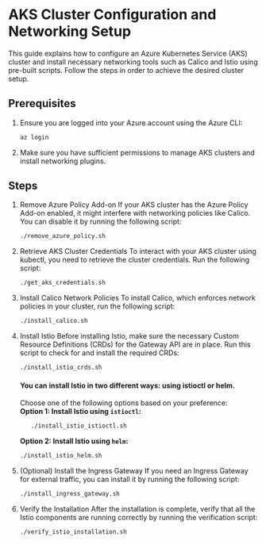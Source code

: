 # AKS Cluster Configuration and Networking Setup
This guide explains how to configure an Azure Kubernetes Service (AKS) cluster and install necessary networking tools such as Calico and Istio using pre-built scripts. Follow the steps in order to achieve the desired cluster setup.
## Prerequisites
1. Ensure you are logged into your Azure account using the Azure CLI:
    ```bash
    az login
    ```
2. Make sure you have sufficient permissions to manage AKS clusters and install networking plugins.
## Steps
1. Remove Azure Policy Add-on
If your AKS cluster has the Azure Policy Add-on enabled, it might interfere with networking policies like Calico. You can disable it by running the following script:
    ```bash
    ./remove_azure_policy.sh
    ```
2. Retrieve AKS Cluster Credentials
To interact with your AKS cluster using kubectl, you need to retrieve the cluster credentials. Run the following script:
    ```bash
    ./get_aks_credentials.sh
    ```
3. Install Calico Network Policies
To install Calico, which enforces network policies in your cluster, run the following script:
    ```bash
    ./install_calico.sh
    ```
4. Install Istio
Before installing Istio, make sure the necessary Custom Resource Definitions (CRDs) for the Gateway API are in place. Run this script to check for and install the required CRDs:
    ```bash
    ./install_istio_crds.sh
    ```
   #### You can install Istio in two different ways: using istioctl or helm.
   Choose one of the following options based on your preference:  
   **Option 1: Install Istio using `istioctl`:**
   ```bash
      ./install_istio_istioctl.sh
   ```  
   **Option 2: Install Istio using `helm`:**
   ```bash
   ./install_istio_helm.sh
   ```
5. (Optional) Install the Ingress Gateway
If you need an Ingress Gateway for external traffic, you can install it by running the following script:
    ```bash
    ./install_ingress_gateway.sh
    ```
6. Verify the Installation
After the installation is complete, verify that all the Istio components are running correctly by running the verification script:
    ```bash
    ./verify_istio_installation.sh
    ```